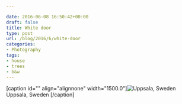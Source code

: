 ```yaml
---

date: 2016-06-08 16:50:42+00:00
draft: false
title: White door
type: post
url: /blog/2016/6/white-door
categories:
- Photography
tags:
- house
- trees
- b&w
---
```


[caption id="" align="alignnone" width="1500.0"]![ Uppsala, Sweden ](/images/2016-06-08-20166white-door/image-asset.jpeg)
 Uppsala, Sweden [/caption]
